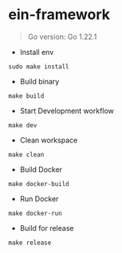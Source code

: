 # ein-framework

> Go version: Go 1.22.1

- Install env

```shell
sudo make install
```

- Build binary

```shell
make build
```

- Start Development workflow

```shell
make dev 
```

- Clean workspace

```shell
make clean
```

- Build Docker

```
make docker-build
```

- Run Docker

```shell
make docker-run
```


- Build for release

```shell
make release
```
